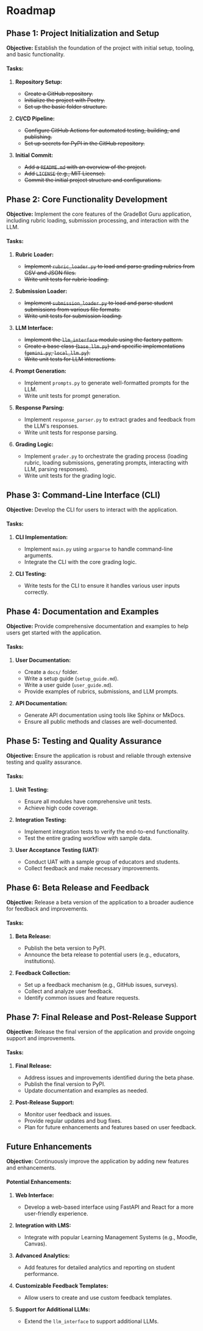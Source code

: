 # Roadmap

## Phase 1: Project Initialization and Setup

**Objective:** Establish the foundation of the project with initial setup, tooling, and basic functionality.

#### Tasks:
1. **Repository Setup:**
   - ~~Create a GitHub repository.~~
   - ~~Initialize the project with Poetry.~~
   - ~~Set up the basic folder structure.~~

2. **CI/CD Pipeline:**
   - ~~Configure GitHub Actions for automated testing, building, and publishing.~~
   - ~~Set up secrets for PyPI in the GitHub repository.~~

3. **Initial Commit:**
   - ~~Add a `README.md` with an overview of the project.~~
   - ~~Add `LICENSE` (e.g., MIT License).~~
   - ~~Commit the initial project structure and configurations.~~

## Phase 2: Core Functionality Development

**Objective:** Implement the core features of the GradeBot Guru application, including rubric loading, submission processing, and interaction with the LLM.

#### Tasks:
1. **Rubric Loader:**
   - ~~Implement `rubric_loader.py` to load and parse grading rubrics from CSV and JSON files.~~
   - ~~Write unit tests for rubric loading.~~

2. **Submission Loader:**
   - ~~Implement `submission_loader.py` to load and parse student submissions from various file formats.~~
   - ~~Write unit tests for submission loading.~~

3. **LLM Interface:**
   - ~~Implement the `llm_interface` module using the factory pattern.~~
   - ~~Create a base class (`base_llm.py`) and specific implementations (`gemini.py`, `local_llm.py`).~~
   - ~~Write unit tests for LLM interactions.~~

4. **Prompt Generation:**
   - Implement `prompts.py` to generate well-formatted prompts for the LLM.
   - Write unit tests for prompt generation.

5. **Response Parsing:**
   - Implement `response_parser.py` to extract grades and feedback from the LLM's responses.
   - Write unit tests for response parsing.

6. **Grading Logic:**
   - Implement `grader.py` to orchestrate the grading process (loading rubric, loading submissions, generating prompts, interacting with LLM, parsing responses).
   - Write unit tests for the grading logic.

## Phase 3: Command-Line Interface (CLI)

**Objective:** Develop the CLI for users to interact with the application.

#### Tasks:
1. **CLI Implementation:**
   - Implement `main.py` using `argparse` to handle command-line arguments.
   - Integrate the CLI with the core grading logic.

2. **CLI Testing:**
   - Write tests for the CLI to ensure it handles various user inputs correctly.

## Phase 4: Documentation and Examples

**Objective:** Provide comprehensive documentation and examples to help users get started with the application.

#### Tasks:
1. **User Documentation:**
   - Create a `docs/` folder.
   - Write a setup guide (`setup_guide.md`).
   - Write a user guide (`user_guide.md`).
   - Provide examples of rubrics, submissions, and LLM prompts.

2. **API Documentation:**
   - Generate API documentation using tools like Sphinx or MkDocs.
   - Ensure all public methods and classes are well-documented.

## Phase 5: Testing and Quality Assurance

**Objective:** Ensure the application is robust and reliable through extensive testing and quality assurance.

#### Tasks:
1. **Unit Testing:**
   - Ensure all modules have comprehensive unit tests.
   - Achieve high code coverage.

2. **Integration Testing:**
   - Implement integration tests to verify the end-to-end functionality.
   - Test the entire grading workflow with sample data.

3. **User Acceptance Testing (UAT):**
   - Conduct UAT with a sample group of educators and students.
   - Collect feedback and make necessary improvements.

## Phase 6: Beta Release and Feedback

**Objective:** Release a beta version of the application to a broader audience for feedback and improvements.

#### Tasks:
1. **Beta Release:**
   - Publish the beta version to PyPI.
   - Announce the beta release to potential users (e.g., educators, institutions).

2. **Feedback Collection:**
   - Set up a feedback mechanism (e.g., GitHub issues, surveys).
   - Collect and analyze user feedback.
   - Identify common issues and feature requests.

## Phase 7: Final Release and Post-Release Support

**Objective:** Release the final version of the application and provide ongoing support and improvements.

#### Tasks:
1. **Final Release:**
   - Address issues and improvements identified during the beta phase.
   - Publish the final version to PyPI.
   - Update documentation and examples as needed.

2. **Post-Release Support:**
   - Monitor user feedback and issues.
   - Provide regular updates and bug fixes.
   - Plan for future enhancements and features based on user feedback.

## Future Enhancements

**Objective:** Continuously improve the application by adding new features and enhancements.

#### Potential Enhancements:
1. **Web Interface:**
   - Develop a web-based interface using FastAPI and React for a more user-friendly experience.

2. **Integration with LMS:**
   - Integrate with popular Learning Management Systems (e.g., Moodle, Canvas).

3. **Advanced Analytics:**
   - Add features for detailed analytics and reporting on student performance.

4. **Customizable Feedback Templates:**
   - Allow users to create and use custom feedback templates.

5. **Support for Additional LLMs:**
   - Extend the `llm_interface` to support additional LLMs.
